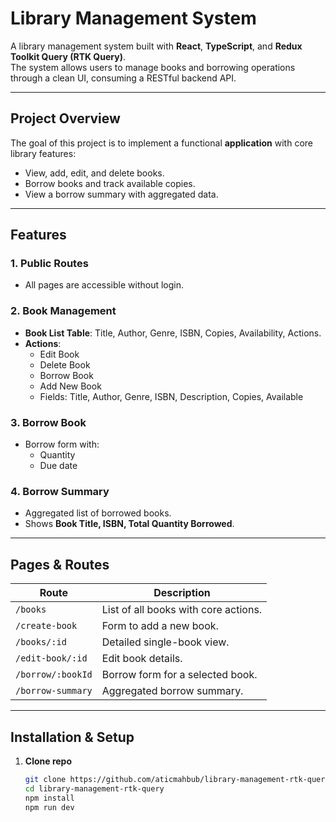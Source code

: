 #  Library Management System

A library management system built with **React**, **TypeScript**, and **Redux Toolkit Query (RTK Query)**.  
The system allows users to manage books and borrowing operations through a clean UI, consuming a RESTful backend API.

---

## Project Overview

The goal of this project is to implement a functional **application** with core library features:
- View, add, edit, and delete books.
- Borrow books and track available copies.
- View a borrow summary with aggregated data.  

---

##  Features

### 1. Public Routes
- All pages are accessible without login.

### 2. Book Management 
- **Book List Table**: Title, Author, Genre, ISBN, Copies, Availability, Actions.
- **Actions**:
  -  Edit Book
  -  Delete Book
  -  Borrow Book
  - Add New Book
  - Fields: Title, Author, Genre, ISBN, Description, Copies, Available

### 3. Borrow Book
- Borrow form with:
  - Quantity
  - Due date

### 4. Borrow Summary 
- Aggregated list of borrowed books.
- Shows **Book Title, ISBN, Total Quantity Borrowed**.

---

##  Pages & Routes

| Route              | Description                                    |
|---------------------|------------------------------------------------|
| `/books`           | List of all books with core actions.           |
| `/create-book`     | Form to add a new book.                        |
| `/books/:id`       | Detailed single-book view.                     |
| `/edit-book/:id`   | Edit book details.                             |
| `/borrow/:bookId`  | Borrow form for a selected book.                |
| `/borrow-summary`  | Aggregated borrow summary.                      |

---

##  Installation & Setup

1. **Clone repo**
   ```bash
   git clone https://github.com/aticmahbub/library-management-rtk-query.git
   cd library-management-rtk-query 
   npm install 
   npm run dev
